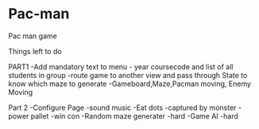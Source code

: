 # Pac-man

Pac man game

Things left to do

PART1
-Add mandatory text to menu - year coursecode and list of all students in group
-route game to another view and pass through State to know which maze to generate
-Gameboard,Maze,Pacman moving, Enemy Moving

Part 2
-Configure Page
-sound music
-Eat dots
-captured by monster
-power pallet
-win con
-Random maze generater -hard
-Game AI -hard
